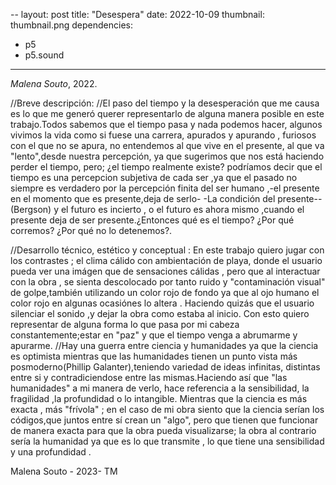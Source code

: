 --
layout: post
title: "Desespera"
date: 2022-10-09
thumbnail: thumbnail.png
dependencies:
  - p5
  - p5.sound

---

<div id="div-sketch">
  <script type="text/javascript" src="sketch.js"></script>
</div>

_Malena Souto_, 2022.

//Breve descripción:
//El paso del tiempo y la desesperación que me causa es lo que me generó querer representarlo de alguna manera posible en este trabajo.Todos sabemos que el tiempo pasa y nada podemos hacer, algunos vivimos la vida como si fuese una carrera, apurados y apurando , furiosos con el que no se apura, no entendemos al que vive en el presente, al que va "lento",desde nuestra percepción, ya que sugerimos que nos está haciendo perder el tiempo, pero; ¿el tiempo realmente existe? podríamos decir que el tiempo es una percepcion subjetiva de cada ser ,ya que el pasado no siempre es verdadero por la percepción finita del ser humano ,-el presente en el momento que es presente,deja de serlo- -La condición del presente--(Bergson) y el futuro es incierto , o el futuro es ahora mismo ,cuando el presente deja de ser presente.¿Entonces qué es el tiempo? ¿Por qué corremos? ¿Por qué no lo detenemos?.

//Desarrollo técnico, estético y conceptual : En este trabajo quiero jugar con los contrastes ; el clima cálido con ambientación de playa, donde el usuario pueda ver una imágen que de sensaciones cálidas , pero que al interactuar con la obra , se sienta descolocado por tanto ruido y "contaminación visual" de golpe,también utilizando un color rojo de fondo ya que al ojo humano el color rojo en algunas ocasiónes lo altera . Haciendo quizás que el usuario silenciar el sonido ,y dejar la obra como estaba al inicio. Con esto quiero representar de alguna forma lo que pasa por mi cabeza constantemente;estar en "paz" y que el tiempo venga a abrumarme y apurarme.
//Hay una guerra entre ciencia y humanidades ya que la ciencia es optimista mientras que las humanidades tienen un punto vista más posmoderno(Phillip Galanter),teniendo variedad de ideas infinitas, distintas entre si y contradiciendose entre las mismas.Haciendo así que "las humanidades" a mi manera de verlo, hace referencia a la sensibilidad, la fragilidad ,la profundidad o lo intangible. Mientras que la ciencia es más exacta , más "frívola" ; en el caso de mi obra siento que la ciencia serían los códigos,que juntos entre sí crean un "algo", pero que tienen que funcionar de manera exacta para que la obra pueda visualizarse; la obra al contrario sería la humanidad ya que es lo que transmite , lo que tiene una sensibilidad y una profundidad . 



Malena Souto - 2023- TM
